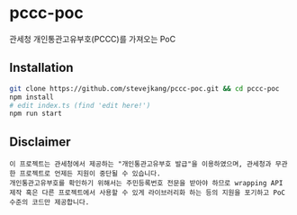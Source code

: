 # pccc-poc
관세청 개인통관고유부호(PCCC)를 가져오는 PoC

## Installation
```bash
git clone https://github.com/stevejkang/pccc-poc.git && cd pccc-poc
npm install
# edit index.ts (find 'edit here!')
npm run start
```

## Disclaimer
```
이 프로젝트는 관세청에서 제공하는 "개인통관고유부호 발급"을 이용하였으며, 관세청과 무관한 프로젝트로 언제든 지원이 중단될 수 있습니다.  
개인통관고유부호를 확인하기 위해서는 주민등록번호 전문을 받아야 하므로 wrapping API 제작 혹은 다른 프로젝트에서 사용할 수 있게 라이브러리화 하는 등의 지원을 포기하고 PoC 수준의 코드만 제공합니다.
```
